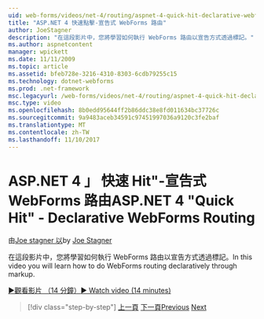 ```yaml
---
uid: web-forms/videos/net-4/routing/aspnet-4-quick-hit-declarative-webforms-routing
title: "ASP.NET 4 快速點擊-宣告式 WebForms 路由"
author: JoeStagner
description: "在這段影片中，您將學習如何執行 WebForms 路由以宣告方式透過標記。"
ms.author: aspnetcontent
manager: wpickett
ms.date: 11/11/2009
ms.topic: article
ms.assetid: bfeb728e-3216-4310-8303-6cdb79255c15
ms.technology: dotnet-webforms
ms.prod: .net-framework
msc.legacyurl: /web-forms/videos/net-4/routing/aspnet-4-quick-hit-declarative-webforms-routing
msc.type: video
ms.openlocfilehash: 8b0edd95644ff2b86ddc38e8fd011634bc37726c
ms.sourcegitcommit: 9a9483aceb34591c97451997036a9120c3fe2baf
ms.translationtype: MT
ms.contentlocale: zh-TW
ms.lasthandoff: 11/10/2017
---
```

<a name="aspnet-4-quick-hit---declarative-webforms-routing"></a><span data-ttu-id="69d7d-103">ASP.NET 4 」 快速 Hit"-宣告式 WebForms 路由</span><span class="sxs-lookup"><span data-stu-id="69d7d-103">ASP.NET 4 "Quick Hit" - Declarative WebForms Routing</span></span>
====================
<span data-ttu-id="69d7d-104">由[Joe stagner 以](https://github.com/JoeStagner)</span><span class="sxs-lookup"><span data-stu-id="69d7d-104">by [Joe Stagner](https://github.com/JoeStagner)</span></span>

<span data-ttu-id="69d7d-105">在這段影片中，您將學習如何執行 WebForms 路由以宣告方式透過標記。</span><span class="sxs-lookup"><span data-stu-id="69d7d-105">In this video you will learn how to do WebForms routing declaratively through markup.</span></span> 

[<span data-ttu-id="69d7d-106">&#9654;觀看影片 （14 分鐘）</span><span class="sxs-lookup"><span data-stu-id="69d7d-106">&#9654; Watch video (14 minutes)</span></span>](https://channel9.msdn.com/Blogs/ASP-NET-Site-Videos/aspnet-4-quick-hit-declarative-webforms-routing)

>[!div class="step-by-step"]
<span data-ttu-id="69d7d-107">[上一頁](aspnet-4-quick-hit-imperative-webforms-routing.md)
[下一頁](aspnet-4-quick-hit-outbound-webforms-routing.md)</span><span class="sxs-lookup"><span data-stu-id="69d7d-107">[Previous](aspnet-4-quick-hit-imperative-webforms-routing.md)
[Next](aspnet-4-quick-hit-outbound-webforms-routing.md)</span></span>
